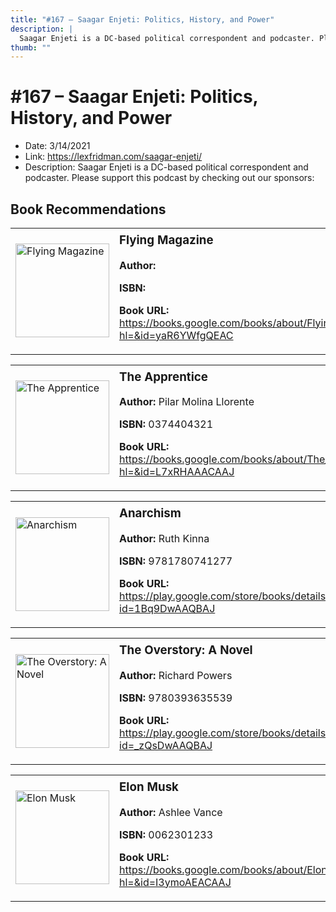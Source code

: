 ```yaml
---
title: "#167 – Saagar Enjeti: Politics, History, and Power"
description: |
  Saagar Enjeti is a DC-based political correspondent and podcaster. Please support this podcast by checking out our sponsors:"
thumb: ""
---
```


# #167 – Saagar Enjeti: Politics, History, and Power

  - Date: 3/14/2021
  - Link: https://lexfridman.com/saagar-enjeti/
  - Description: Saagar Enjeti is a DC-based political correspondent and podcaster. Please support this podcast by checking out our sponsors:

## Book Recommendations

<table style="border: none;"><tr style="border: none;"><td style="border: none;"><img src="https://books.google.com/books/content?id=yaR6YWfgQEAC&printsec=frontcover&img=1&zoom=1&edge=curl&source=gbs_api" alt="Flying Magazine" width="150" style="vertical-align: top;"></td><td style="border: none; vertical-align: top;"><h3 style='margin-top: 5'>Flying Magazine</h3><p><strong>Author:</strong> </p><p><strong>ISBN:</strong> </p><p><strong>Book URL:</strong> <a href="https://books.google.com/books/about/Flying_Magazine.html?hl=&id=yaR6YWfgQEAC">https://books.google.com/books/about/Flying_Magazine.html?hl=&id=yaR6YWfgQEAC</a></p></td></tr></table>
<table style="border: none;"><tr style="border: none;"><td style="border: none;"><img src="https://books.google.com/books/content?id=L7xRHAAACAAJ&printsec=frontcover&img=1&zoom=1&source=gbs_api" alt="The Apprentice" width="150" style="vertical-align: top;"></td><td style="border: none; vertical-align: top;"><h3 style='margin-top: 5'>The Apprentice</h3><p><strong>Author:</strong> Pilar Molina Llorente</p><p><strong>ISBN:</strong> 0374404321</p><p><strong>Book URL:</strong> <a href="https://books.google.com/books/about/The_Apprentice.html?hl=&id=L7xRHAAACAAJ">https://books.google.com/books/about/The_Apprentice.html?hl=&id=L7xRHAAACAAJ</a></p></td></tr></table>
<table style="border: none;"><tr style="border: none;"><td style="border: none;"><img src="https://books.google.com/books/content?id=1Bq9DwAAQBAJ&printsec=frontcover&img=1&zoom=1&edge=curl&source=gbs_api" alt="Anarchism" width="150" style="vertical-align: top;"></td><td style="border: none; vertical-align: top;"><h3 style='margin-top: 5'>Anarchism</h3><p><strong>Author:</strong> Ruth Kinna</p><p><strong>ISBN:</strong> 9781780741277</p><p><strong>Book URL:</strong> <a href="https://play.google.com/store/books/details?id=1Bq9DwAAQBAJ">https://play.google.com/store/books/details?id=1Bq9DwAAQBAJ</a></p></td></tr></table>
<table style="border: none;"><tr style="border: none;"><td style="border: none;"><img src="https://books.google.com/books/content?id=_zQsDwAAQBAJ&printsec=frontcover&img=1&zoom=1&edge=curl&source=gbs_api" alt="The Overstory: A Novel" width="150" style="vertical-align: top;"></td><td style="border: none; vertical-align: top;"><h3 style='margin-top: 5'>The Overstory: A Novel</h3><p><strong>Author:</strong> Richard Powers</p><p><strong>ISBN:</strong> 9780393635539</p><p><strong>Book URL:</strong> <a href="https://play.google.com/store/books/details?id=_zQsDwAAQBAJ">https://play.google.com/store/books/details?id=_zQsDwAAQBAJ</a></p></td></tr></table>
<table style="border: none;"><tr style="border: none;"><td style="border: none;"><img src="https://books.google.com/books/content?id=I3ymoAEACAAJ&printsec=frontcover&img=1&zoom=1&source=gbs_api" alt="Elon Musk" width="150" style="vertical-align: top;"></td><td style="border: none; vertical-align: top;"><h3 style='margin-top: 5'>Elon Musk</h3><p><strong>Author:</strong> Ashlee Vance</p><p><strong>ISBN:</strong> 0062301233</p><p><strong>Book URL:</strong> <a href="https://books.google.com/books/about/Elon_Musk.html?hl=&id=I3ymoAEACAAJ">https://books.google.com/books/about/Elon_Musk.html?hl=&id=I3ymoAEACAAJ</a></p></td></tr></table>
